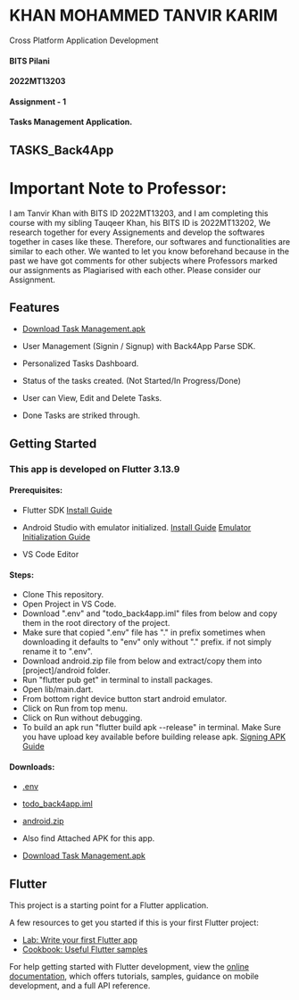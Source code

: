# KHAN MOHAMMED TANVIR KARIM

Cross Platform Application Development

#### BITS Pilani

#### 2022MT13203

#### Assignment - 1

#### Tasks Management Application.

## TASKS_Back4App

# Important Note to Professor:

I am Tanvir Khan with BITS ID 2022MT13203, and I am completing this course with my sibling Tauqeer Khan, his BITS ID is 2022MT13202, We research together for every Assignements and develop the softwares together in cases like these. Therefore, our softwares and functionalities are similar to each other.
We wanted to let you know beforehand because in the past we have got comments for other subjects where Professors marked our assignments as Plagiarised with each other.
Please consider our Assignment.

## Features

- [Download Task Management.apk](https://drive.google.com/file/d/1m_BXVtPrWC7hziKEAYDXd0zjp9JASVbB/view?usp=sharing)

- User Management (Signin / Signup) with Back4App Parse SDK.
- Personalized Tasks Dashboard.
- Status of the tasks created. (Not Started/In Progress/Done)
- User can View, Edit and Delete Tasks.
- Done Tasks are striked through.

## Getting Started

### This app is developed on Flutter 3.13.9

#### Prerequisites:

- Flutter SDK [Install Guide](https://docs.flutter.dev/get-started/install)

- Android Studio with emulator initialized. [Install Guide](https://developer.android.com/studio) [Emulator Initialization Guide](https://developer.android.com/design-for-safety/privacy-sandbox/download#:~:text=Set%20up%20an%20Android%20device%20emulator%20image,-To%20set%20up&text=In%20Android%20Studio%2C%20go%20to,it%20isn't%20already%20installed.)

- VS Code Editor

#### Steps:

- Clone This repository.
- Open Project in VS Code.
- Download ".env" and "todo_back4app.iml" files from below and copy them in the root directory of the project.
- Make sure that copied ".env" file has "." in prefix sometimes when downloading it defaults to "env" only without "." prefix. if not simply rename it to ".env".
- Download android.zip file from below and extract/copy them into [project]/android folder.
- Run "flutter pub get" in terminal to install packages.
- Open lib/main.dart.
- From bottom right device button start android emulator.
- Click on Run from top menu.
- Click on Run without debugging.
- To build an apk run "flutter build apk --release" in terminal. Make Sure you have upload key available before building release apk. [Signing APK Guide](https://docs.flutter.dev/deployment/android)

#### Downloads:

- [.env](https://drive.google.com/file/d/1zK4R5Gw_yiVASU50JGATSEn7N80KOv9j/view?usp=sharing)
- [todo_back4app.iml](https://drive.google.com/file/d/1g-t13UScZ6YydBcIl7szSHiw1bsL8Ts1/view?usp=sharing)
- [android.zip](https://drive.google.com/file/d/1ltNa9daiMs03R1GBfWm1LTFfIAGQ419n/view?usp=sharing)

- Also find Attached APK for this app.
- [Download Task Management.apk](https://drive.google.com/file/d/1Sszof12bhIaxadkwnSQPiagwk6vjeU8z/view?usp=drive_link)

## Flutter

This project is a starting point for a Flutter application.

A few resources to get you started if this is your first Flutter project:

- [Lab: Write your first Flutter app](https://docs.flutter.dev/get-started/codelab)
- [Cookbook: Useful Flutter samples](https://docs.flutter.dev/cookbook)

For help getting started with Flutter development, view the
[online documentation](https://docs.flutter.dev/), which offers tutorials,
samples, guidance on mobile development, and a full API reference.
